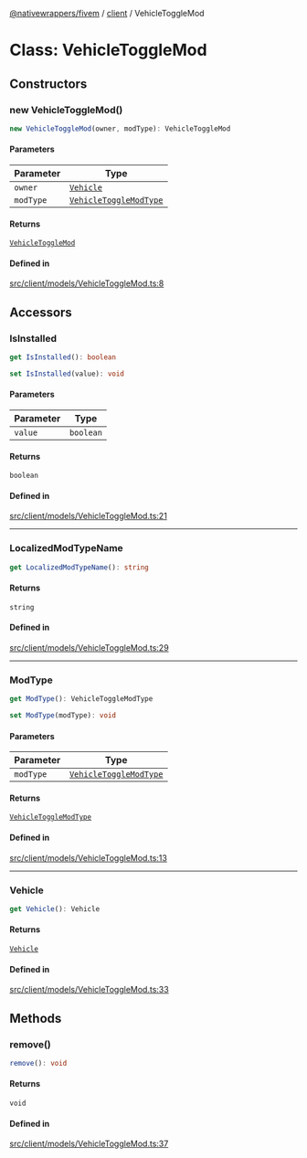 [@nativewrappers/fivem](../../README.md) / [client](../README.md) / VehicleToggleMod

# Class: VehicleToggleMod

## Constructors

### new VehicleToggleMod()

```ts
new VehicleToggleMod(owner, modType): VehicleToggleMod
```

#### Parameters

| Parameter | Type |
| ------ | ------ |
| `owner` | [`Vehicle`](Vehicle.md) |
| `modType` | [`VehicleToggleModType`](../enumerations/VehicleToggleModType.md) |

#### Returns

[`VehicleToggleMod`](VehicleToggleMod.md)

#### Defined in

[src/client/models/VehicleToggleMod.ts:8](https://github.com/nativewrappers/fivem/blob/87bcb6b348baa538f549670f784fcd3ed14240d8/src/client/models/VehicleToggleMod.ts#L8)

## Accessors

### IsInstalled

```ts
get IsInstalled(): boolean
```

```ts
set IsInstalled(value): void
```

#### Parameters

| Parameter | Type |
| ------ | ------ |
| `value` | `boolean` |

#### Returns

`boolean`

#### Defined in

[src/client/models/VehicleToggleMod.ts:21](https://github.com/nativewrappers/fivem/blob/87bcb6b348baa538f549670f784fcd3ed14240d8/src/client/models/VehicleToggleMod.ts#L21)

***

### LocalizedModTypeName

```ts
get LocalizedModTypeName(): string
```

#### Returns

`string`

#### Defined in

[src/client/models/VehicleToggleMod.ts:29](https://github.com/nativewrappers/fivem/blob/87bcb6b348baa538f549670f784fcd3ed14240d8/src/client/models/VehicleToggleMod.ts#L29)

***

### ModType

```ts
get ModType(): VehicleToggleModType
```

```ts
set ModType(modType): void
```

#### Parameters

| Parameter | Type |
| ------ | ------ |
| `modType` | [`VehicleToggleModType`](../enumerations/VehicleToggleModType.md) |

#### Returns

[`VehicleToggleModType`](../enumerations/VehicleToggleModType.md)

#### Defined in

[src/client/models/VehicleToggleMod.ts:13](https://github.com/nativewrappers/fivem/blob/87bcb6b348baa538f549670f784fcd3ed14240d8/src/client/models/VehicleToggleMod.ts#L13)

***

### Vehicle

```ts
get Vehicle(): Vehicle
```

#### Returns

[`Vehicle`](Vehicle.md)

#### Defined in

[src/client/models/VehicleToggleMod.ts:33](https://github.com/nativewrappers/fivem/blob/87bcb6b348baa538f549670f784fcd3ed14240d8/src/client/models/VehicleToggleMod.ts#L33)

## Methods

### remove()

```ts
remove(): void
```

#### Returns

`void`

#### Defined in

[src/client/models/VehicleToggleMod.ts:37](https://github.com/nativewrappers/fivem/blob/87bcb6b348baa538f549670f784fcd3ed14240d8/src/client/models/VehicleToggleMod.ts#L37)
